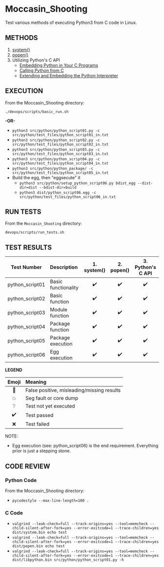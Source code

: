 # Moccasin_Shooting
Test various methods of executing Python3 from C code in Linux.

## METHODS

1. [system()](http://man7.org/linux/man-pages/man3/system.3.html)
2. [popen()](http://man7.org/linux/man-pages/man3/popen.3.html)
3. Utilizing Python's C API
    * [Embedding Python in Your C Programs](https://www.linuxjournal.com/article/8497)
    * [Calling Python from C](https://www.geeksforgeeks.org/calling-python-from-c-set-1/)
    * [Extending and Embedding the Python Interpreter](https://docs.python.org/3/extending/)

## EXECUTION

From the Moccasin_Shooting directory:

`./devops/scripts/basic_run.sh`

**-OR-**

* `python3 src/python/python_script01.py -c src/python/test_files/python_script01_in.txt`
* `python3 src/python/python_script02.py -c src/python/test_files/python_script02_in.txt`
* `python3 src/python/python_script03.py -c src/python/test_files/python_script03_in.txt`
* `python3 src/python/python_script04.py -c src/python/test_files/python_script04_in.txt`
* `python3 src/python/python_package/ -c src/python/test_files/python_script05_in.txt`
* Build the egg, then "eggsecute" it
	* `python3 src/python/setup_python_script06.py bdist_egg --dist-dir=dist --bdist-dir=build`
	* `python3 dist/python_script06.egg -c src/python/test_files/python_script06_in.txt`

## RUN TESTS

From the `Moccasin_Shooting` directory:

`devops/scripts/run_tests.sh`

## TEST RESULTS

| Test Number     | Description         | 1. system()        | 2. popen()         | 3. Python's C API    |
| :-------------: | :------------------ | :----------------: | :----------------: | :------------------: |
| python_script01 | Basic functionality | :heavy_check_mark: | :heavy_check_mark: | :heavy_check_mark:   |
| python_script02 | Basic function      | :heavy_check_mark: | :heavy_check_mark: | :heavy_check_mark:   |
| python_script03 | Module function     | :heavy_check_mark: | :heavy_check_mark: | :heavy_check_mark:   |
| python_script04 | Package function    | :heavy_check_mark: | :heavy_check_mark: | :heavy_check_mark:   |
| python_script05 | Package execution   | :heavy_check_mark: | :heavy_check_mark: | :heavy_check_mark:   |
| python_script06 | Egg execution       | :heavy_check_mark: | :heavy_check_mark: | :heavy_check_mark:   |

**LEGEND**

| Emoji              | Meaning                                    |
| :----------------: | :----------------------------------------- |
| :anger:            | False positive, misleading/missing results |
| :boom:             | Seg fault or core dump                     |
| :grey_question:    | Test not yet executed                      |
| :heavy_check_mark: | Test passed                                |
| :x:                | Test failed                                |

NOTE:
- Egg execution (see: python_script06) is the end requirement.  Everything prior is just a stepping stone.

## CODE REVIEW

### Python Code

From the Moccasin_Shooting directory:

* `pycodestyle --max-line-length=100 .`

### C Code

* `valgrind --leak-check=full --track-origins=yes --tool=memcheck --child-silent-after-fork=yes --error-exitcode=1 --trace-children=yes dist/system.bin echo test`
* `valgrind --leak-check=full --track-origins=yes --tool=memcheck --child-silent-after-fork=yes --error-exitcode=1 --trace-children=yes dist/popen.bin echo test`
* `valgrind --leak-check=full --track-origins=yes --tool=memcheck --child-silent-after-fork=yes --error-exitcode=1 --trace-children=yes dist/libpython.bin src/python/python_script01.py -h`
